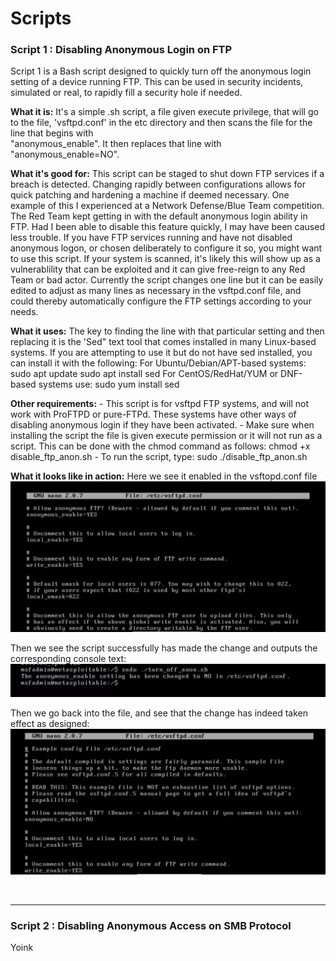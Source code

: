 # Scripts


### **Script 1 : Disabling Anonymous Login on FTP** 

Script 1 is a Bash script designed to quickly turn off the anonymous login setting of a device running FTP. This can be used in security incidents, simulated or real, to rapidly fill a security hole if needed.

  **What it is:**
      It's a simple .sh script, a file given execute privilege, that will go to the file, 'vsftpd.conf' in the etc directory and then scans the file for the line that begins with       
      "anonymous_enable". It then replaces that line with "anonymous_enable=NO". 

  **What it's good for:**
      This script can be staged to shut down FTP services if a breach is detected. Changing rapidly between configurations allows for quick patching and hardening a machine if deemed necessary. One example of this I experienced at a Network Defense/Blue Team competition. The Red Team kept getting in with the default anonymous login ability in FTP. Had I been able to disable this feature quickly, I may have been caused less trouble. 
      If you have FTP services running and have not disabled anonymous logon, or chosen deliberately to configure it so, you might want to use this script. If your system is scanned, it's likely this will show up as a vulnerablility that can be exploited and it can give free-reign to any Red Team or bad actor. Currently the script changes one line but it can be easily edited to adjust as many lines as necessary in the vsftpd.conf file, and could thereby automatically configure the FTP settings according to your needs.
      
  **What it uses:**
      The key to finding the line with that particular setting and then replacing it is the 'Sed" text tool that comes installed in many Linux-based systems. If you are attempting to use it but do not have sed installed, you can install it with the following:
          For Ubuntu/Debian/APT-based systems: 
              sudo apt update
              sudo apt install sed
          For CentOS/RedHat/YUM or DNF-based systems use:
              sudo yum install sed
              
  **Other requirements:**
     - This script is for vsftpd FTP systems, and will not work with ProFTPD or pure-FTPd. These systems have other ways of disabling anonymous login if they have been activated.
     - Make sure when installing the script the file is given execute permission or it will not run as a script. This can be done with the chmod command as follows:
           chmod +x disable_ftp_anon.sh
     - To run the script, type: 
        sudo ./disable_ftp_anon.sh
            

  **What it looks like in action:**
      Here we see it enabled in the vsftopd.conf file
      ![vsftpd.conf file with anonymous login enabled](/vsftpd.conf--before_script.png?)

  Then we see the script successfully has made the change and outputs the corresponding console text:
      ![successfully run script with noted change to vsftpd.conf file](/successful_script_run.png)

  Then we go back into the file, and see that the change has indeed taken effect as designed:
      ![vsftpd.conf file with anonymous login disabled](vsftpd.conf--after_script.png?)

<br>

___

### **Script 2 : Disabling Anonymous Access on SMB Protocol**


Yoink
 


  

      
          
        












      

  

  
